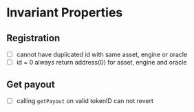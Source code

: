 # Invariant Properties

## Registration

- [ ] cannot have duplicated id with same asset, engine or oracle
- [ ] id = 0 always return address(0) for asset, engine and oracle

## Get payout

- [ ] calling `getPayout` on valid tokenID can not revert